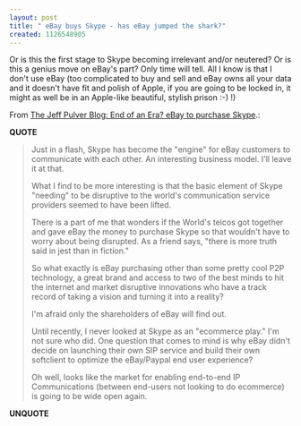 ```yaml
---
layout: post
title: " eBay buys Skype - has eBay jumped the shark?"
created: 1126548905
---
```

<p>Or is this the first stage to Skype becoming irrelevant and/or neutered? Or is this a genius move on eBay's part? Only time will tell.  All I know is that I don't use eBay (too complicated to buy and sell and eBay owns all your data and it doesn't have fit and polish of Apple, if you are going to be locked in, it might as well be in an Apple-like beautiful, stylish prison :-)  !)</p><p>From <a href="http://pulverblog.pulver.com/archives/002878.html">The Jeff Pulver Blog: End of an Era? eBay to purchase Skype</a>.:</p>
<p><b>QUOTE</b></p><blockquote><p>Just in a flash, Skype has become the "engine" for eBay customers to communicate with each other. An interesting business model. I'll leave it at that.
</p>
<p>What I find to be more interesting is that the basic element of Skype "needing" to be disruptive to the world's communication service providers seemed to have been lifted.
</p>
<p>There is a part of me that wonders if the World's telcos got together and gave eBay the money to purchase Skype so that wouldn't have to worry about being disrupted. As a friend says, "there is more truth said in jest than in fiction."
</p>
<p>So what exactly is eBay purchasing other than some pretty cool P2P technology, a great brand and access to two of the best minds to hit the internet and market disruptive innovations who have a track record of taking a vision and turning it into a reality?
</p>
<p>I'm afraid only the shareholders of eBay will find out.
</p>
<p>Until recently, I never looked at Skype as an "ecommerce play." I'm not sure who did. One question that comes to mind is why eBay didn't decide on launching their own SIP service and build their own softclient to optimize the eBay/Paypal end user experience?
</p>
<p>Oh well, looks like the market for enabling end-to-end IP Communications (between end-users not looking to do ecommerce) is going to be wide open again.
</p>
</blockquote><p><b>UNQUOTE</b></p>



